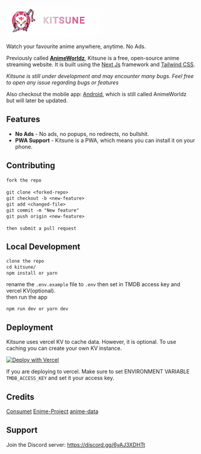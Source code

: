 ![logo.png](logo.png)

Watch your favourite anime anywhere, anytime. No Ads.

Previously called [**AnimeWorldz**](https://github.com/Dovakiin0/Kitsune/tree/v2.0), Kitsune is a free, open-source anime streaming website. It is built using the [Next Js](https://nextjs.org/) framework and [Tailwind CSS](https://tailwindcss.com/).

_Kitsune is still under development and may encounter many bugs. Feel free to open any issue regarding bugs or features_

Also checkout the mobile app: [Android](https://github.com/Dovakiin0/animeworldz-mobile), which is still called AnimeWorldz but will later be updated.

## Features

- **No Ads** - No ads, no popups, no redirects, no bullshit.
- **PWA Support** - Kitsune is a PWA, which means you can install it on your phone.

## Contributing

```
fork the repo

git clone <forked-repo>
git checkout -b <new-feature>
git add <changed-file>
git commit -m "New feature"
git push origin <new-feature>

then submit a pull request
```

## Local Development

```
clone the repo
cd kitsune/
npm install or yarn
```

rename the `.env.example` file to `.env` then set in TMDB access key and vercel KV(optional).  
then run the app

```
npm run dev or yarn dev
```

## Deployment

Kitsune uses vercel KV to cache data. However, it is optional. To use caching you can create your own KV instance.

[![Deploy with Vercel](https://vercel.com/button)](https://vercel.com/new/clone?repository-url=https%3A%2F%2Fgithub.com%2FDovakiin0%2FKitsune)

If you are deploying to vercel. Make sure to set ENVIRONMENT VARIABLE `TMDB_ACCESS_KEY` and set it your access key.

## Credits

[Consumet](https://github.com/consumet/consumet.ts)
[Enime-Project](https://github.com/Enime-Project/api.enime.moe)
[anime-data](https://github.com/Dovakiin0/anime-data)

## Support

Join the Discord server: https://discord.gg/6yAJ3XDHTt
